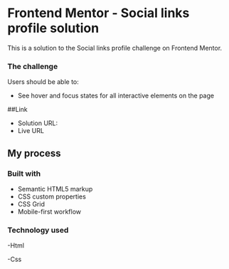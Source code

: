 # Frontend Mentor - Social links profile solution

This is a solution to the Social links profile challenge on Frontend Mentor.



### The challenge

Users should be able to:

- See hover and focus states for all interactive elements on the page

##Link

- Solution URL:
- Live URL
## My process

### Built with

- Semantic HTML5 markup
- CSS custom properties
- CSS Grid
- Mobile-first workflow

### Technology used
 -Html
    
 -Css



